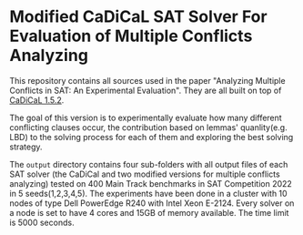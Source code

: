 
Modified CaDiCaL SAT Solver For Evaluation of Multiple Conflicts Analyzing
===============================================================================

This repository contains all sources used in the paper "Analyzing Multiple Conflicts in SAT: An Experimental Evaluation". They are all built on top of [CaDiCaL 1.5.2](https://github.com/arminbiere/cadical.git).

The goal of this version is to experimentally evaluate how many different conflicting clauses occur, the contribution based on lemmas' quanlity(e.g. LBD) to the solving process for each of them and exploring the best solving strategy. 

The `output` directory contains four sub-folders with all output files of each SAT solver (the CaDiCal and two modified versions for multiple conflicts analyzing) tested on 400 Main Track benchmarks in SAT Competition 2022 in 5 seeds(1,2,3,4,5). The experiments have been done in a cluster with 10 nodes of type Dell PowerEdge R240 with Intel Xeon E-2124. Every solver on a node is set to have 4 cores and 15GB of memory available. The time limit is 5000 seconds.
